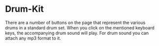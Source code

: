# Drum-Kit

There are a number of buttons on the page that represent the various drums in a standard drum set. When you click on the mentioned keyboard keys, the accompanying drum sound will play. For drum sound you can attach any mp3 format to it.


#